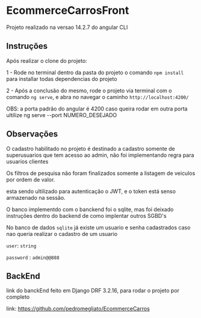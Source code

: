 # EcommerceCarrosFront

Projeto realizado na versao 14.2.7 do angular CLI

## Instruções

Após realizar o clone do projeto:

1 - Rode no terminal dentro da pasta do projeto o comando `npm install` para installar todas dependencias do projeto

2 - Após a conclusão do mesmo, rode o projeto via terminal com o comando `ng serve`, e abra no navegar o caminho 
`http://localhost:4200/`

OBS: a porta padrão do angular é 4200 caso queira rodar em outra porta ultilize ng serve --port NUMERO_DESEJADO

## Observações

O cadastro habilitado no projeto é destinado a cadastro somente de superusuarios que tem acesso ao admin, não foi implementando regra para usuarios clientes

Os filtros de pesquisa não foram finalizados somente a listagem de veiculos por ordem de valor.

esta sendo ultilizado para autenticação o JWT, e o token está senso armazenado na sessão.

O banco implementdo com o banckend foi o sqlite, mas foi deixado instruções dentro do backend de como implentar outros SGBD's

No banco de dados `sqlite`  já existe um usuario e senha cadastrados caso nao queria realizar o cadastro de um usuario

`user`: `string`

`password` : `admin@@888`


## BackEnd

link do banckEnd feito em Django DRF 3.2.16, para rodar o projeto por completo

link: https://github.com/pedromegliato/EcommerceCarros

